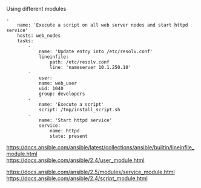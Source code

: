 Using different modules

```
-
    name: 'Execute a script on all web server nodes and start httpd service'
    hosts: web_nodes
    tasks:
        -
            name: 'Update entry into /etc/resolv.conf'
            lineinfile:
                path: /etc/resolv.conf
                line: 'nameserver 10.1.250.10'
        -
            user:
            name: web_user
            uid: 1040
            group: developers
        -
            name: 'Execute a script'
            script: /tmp/install_script.sh
        -
            name: 'Start httpd service'
            service:
                name: httpd
                state: present
```

https://docs.ansible.com/ansible/latest/collections/ansible/builtin/lineinfile_module.html   
https://docs.ansible.com/ansible/2.4/user_module.html   

https://docs.ansible.com/ansible/2.5/modules/service_module.html   
https://docs.ansible.com/ansible/2.4/script_module.html


